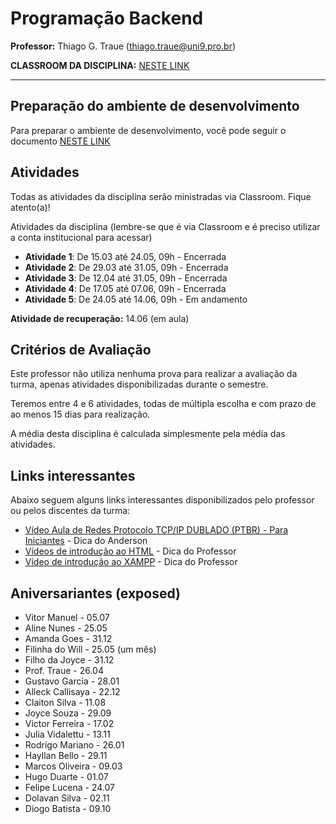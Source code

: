 # Programação Backend

**Professor:** Thiago G. Traue (thiago.traue@uni9.pro.br)

**CLASSROOM DA DISCIPLINA:** [NESTE LINK](https://classroom.google.com/c/NDY1OTg2MzY1MTU0?cjc=7vt44ev)

---

## Preparação do ambiente de desenvolvimento

Para preparar o ambiente de desenvolvimento, você pode seguir o documento [NESTE LINK](https://docs.google.com/document/d/1MuIPfxMHEaPD1TfmITMlK0Co7eYWwvQ6uEHKuny7SAc/edit?usp=sharing)

## Atividades

Todas as atividades da disciplina serão ministradas via Classroom. Fique atento(a)!

Atividades da disciplina (lembre-se que é via Classroom e é preciso utilizar a conta institucional para acessar)

- **Atividade 1**: De 15.03 até 24.05, 09h - Encerrada
- **Atividade 2**: De 29.03 até 31.05, 09h - Encerrada
- **Atividade 3**: De 12.04 até 31.05, 09h - Encerrada
- **Atividade 4**: De 17.05 até 07.06, 09h - Encerrada
- **Atividade 5**: De 24.05 até 14.06, 09h - Em andamento

**Atividade de recuperação:** 14.06 (em aula)

## Critérios de Avaliação

Este professor não utiliza nenhuma prova para realizar a avaliação da turma, apenas atividades disponibilizadas durante o semestre.

Teremos entre 4 e 6 atividades, todas de múltipla escolha e com prazo de ao menos 15 dias para realização.

A média desta disciplina é calculada simplesmente pela média das atividades.

## Links interessantes

Abaixo seguem alguns links interessantes disponibilizados pelo professor ou pelos discentes da turma:

- [Vídeo Aula de Redes Protocolo TCP/IP DUBLADO (PTBR) - Para Iniciantes](https://www.youtube.com/watch?v=aclH6Wf4f44) - Dica do Anderson
- [Vídeos de introdução ao HTML](https://www.youtube.com/watch?v=1LJGQb_pn6k) - Dica do Professor
- [Vídeo de introdução ao XAMPP](https://www.youtube.com/watch?v=L-0prC44hbY) - Dica do Professor

## Aniversariantes (exposed)

- Vitor Manuel - 05.07
- Aline Nunes - 25.05
- Amanda Goes - 31.12
- Filinha do Will - 25.05 (um mês)
- Filho da Joyce - 31.12
- Prof. Traue - 26.04
- Gustavo Garcia - 28.01
- Alleck Callisaya - 22.12
- Claiton Silva - 11.08
- Joyce Souza - 29.09
- Victor Ferreira - 17.02
- Julia Vidalettu - 13.11
- Rodrigo Mariano - 26.01
- Hayllan Bello - 29.11
- Marcos Oliveira - 09.03
- Hugo Duarte - 01.07
- Felipe Lucena - 24.07
- Dolavan Silva - 02.11
- Diogo Batista - 09.10

